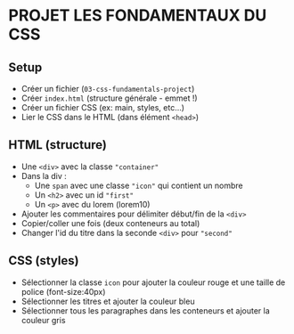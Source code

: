 # PROJET LES FONDAMENTAUX DU CSS

## Setup

- Créer un fichier (`03-css-fundamentals-project`)
- Créer `index.html` (structure générale - emmet !)
- Créer un fichier CSS (ex: main, styles, etc...)
- Lier le CSS dans le HTML (dans élément `<head>`)

## HTML (structure)

- Une `<div>` avec la classe `"container"`
- Dans la div :
  - Une `span` avec une classe `"icon"` qui contient un nombre
  - Un `<h2>` avec un id `"first"`
  - Un `<p>` avec du lorem (lorem10)
- Ajouter les commentaires pour délimiter début/fin de la `<div>`
- Copier/coller une fois (deux conteneurs au total)
- Changer l'id du titre dans la seconde `<div>` pour `"second"`

## CSS (styles)

- Sélectionner la classe `icon` pour ajouter la couleur rouge et une taille de police (font-size:40px)
- Sélectionner les titres et ajouter la couleur bleu
- Sélectionner tous les paragraphes dans les conteneurs et ajouter la couleur gris
